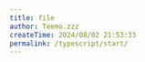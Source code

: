 ```yaml
---
title: file
author: Teemo.zzz
createTime: 2024/08/02 21:53:33
permalink: /typescript/start/
---
```

